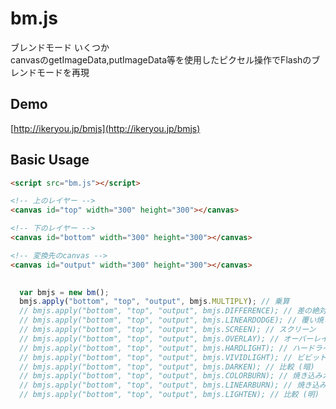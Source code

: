 # bm.js

ブレンドモード いくつか   
canvasのgetImageData,putImageData等を使用したピクセル操作でFlashのブレンドモードを再現

## Demo
[http://ikeryou.jp/bmjs](http://ikeryou.jp/bmjs) 

## Basic Usage
````html
<script src="bm.js"></script>
````
````html
<!-- 上のレイヤー -->
<canvas id="top" width="300" height="300"></canvas>

<!-- 下のレイヤー -->
<canvas id="bottom" width="300" height="300"></canvas>

<!-- 変換先のcanvas -->
<canvas id="output" width="300" height="300"></canvas>
````
````javascript
  
  var bmjs = new bm();
  bmjs.apply("bottom", "top", "output", bmjs.MULTIPLY); // 乗算
  // bmjs.apply("bottom", "top", "output", bmjs.DIFFERENCE); // 差の絶対値
  // bmjs.apply("bottom", "top", "output", bmjs.LINEARDODGE); // 覆い焼き（リニア）- 加算
  // bmjs.apply("bottom", "top", "output", bmjs.SCREEN); // スクリーン
  // bmjs.apply("bottom", "top", "output", bmjs.OVERLAY); // オーバーレイ
  // bmjs.apply("bottom", "top", "output", bmjs.HARDLIGHT); // ハードライト
  // bmjs.apply("bottom", "top", "output", bmjs.VIVIDLIGHT); // ビビットライト
  // bmjs.apply("bottom", "top", "output", bmjs.DARKEN); // 比較 (暗)
  // bmjs.apply("bottom", "top", "output", bmjs.COLORBURN); // 焼き込みカラー
  // bmjs.apply("bottom", "top", "output", bmjs.LINEARBURN); // 焼き込み (リニア)
  // bmjs.apply("bottom", "top", "output", bmjs.LIGHTEN); // 比較 (明)
````
